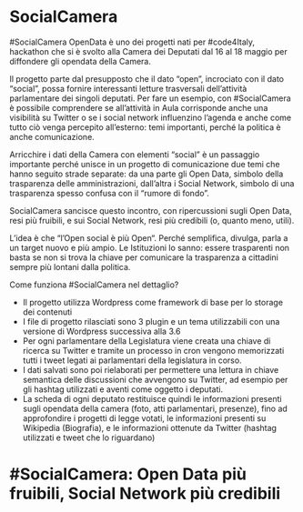 SocialCamera
============
<p>#SocialCamera OpenData è uno dei progetti nati per #code4Italy, hackathon che si è svolto alla Camera dei Deputati dal 16 al 18 maggio per diffondere gli opendata della Camera.</p>

<p>Il progetto parte dal presupposto che il dato “open”, incrociato con il dato “social”, possa fornire interessanti letture trasversali dell’attività parlamentare dei singoli deputati.
Per fare un esempio, con #SocialCamera è possibile comprendere se all’attività in Aula corrisponde anche una visibilità su Twitter o se i social network influenzino l’agenda e anche come tutto ciò venga percepito all’esterno: temi importanti, perché la politica è anche comunicazione.</p>

<p>Arricchire i dati della Camera con elementi “social” è un passaggio importante perché unisce in un progetto di comunicazione due temi che hanno seguito strade separate: da una parte gli Open Data, simbolo della trasparenza delle amministrazioni, dall’altra i Social Network, simbolo di una trasparenza spesso confusa con il “rumore di fondo”.</p>

<p>SocialCamera sancisce questo incontro, con ripercussioni sugli Open Data, resi più fruibili, e sui Social Network, resi più credibili (o, quanto meno, utili).</p>

<p>L’idea è che “l’Open social è più Open“. Perché semplifica, divulga, parla a un target nuovo e più ampio. Le Istituzioni lo sanno: essere trasparenti non basta se non si trova la chiave per comunicare la trasparenza a cittadini sempre più lontani dalla politica.</p>

<p>Come funziona #SocialCamera nel dettaglio?</p>
<ul>
<li>Il progetto utilizza Wordpress come framework di base per lo storage dei contenuti</li>
<li>I file di progetto rilasciati sono 3 plugin e un tema utilizzabili con una versione di Wordpress successiva alla 3.6</li>
<li>Per ogni parlamentare della Legislatura viene creata una chiave di ricerca su Twitter e tramite un processo in cron vengono memorizzati tutti i tweet legati ai parlamentari della legislatura in corso.</li>
<li>I dati salvati sono poi rielaborati per permettere una lettura in chiave semantica delle discussioni che avvengono su Twitter, ad esempio per gli hashtag utilizzati e aventi come oggetto i deputati.</li>
<li>La scheda di ogni deputato restituisce quindi le informazioni presenti sugli opendata della camera (foto, atti parlamentari, presenze), fino ad approfondire i progetti di legge votati, le informazioni presenti su Wikipedia (Biografia), e le informazioni ottenute da Twitter (hashtag utilizzati e tweet che lo riguardano)</li>
</ul>

<h1>#SocialCamera: Open Data più fruibili, Social Network più credibili</h1>
